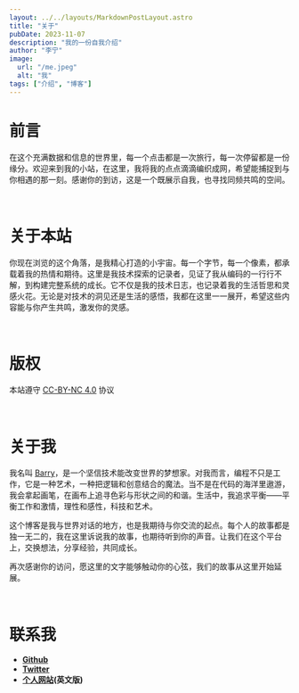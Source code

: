 ```yaml
---
layout: ../../layouts/MarkdownPostLayout.astro
title: "关于"
pubDate: 2023-11-07
description: "我的一份自我介绍"
author: "李宁"
image:
  url: "/me.jpeg"
  alt: "我"
tags: ["介绍", "博客"]
---
```


# **前言**

在这个充满数据和信息的世界里，每一个点击都是一次旅行，每一次停留都是一份缘分。欢迎来到我的小站，在这里，我将我的点点滴滴编织成网，希望能捕捉到与你相遇的那一刻。感谢你的到访，这是一个既展示自我，也寻找同频共鸣的空间。

<br>

# **关于本站**

你现在浏览的这个角落，是我精心打造的小宇宙。每一个字节，每一个像素，都承载着我的热情和期待。这里是我技术探索的记录者，见证了我从编码的一行行不解，到构建完整系统的成长。它不仅是我的技术日志，也记录着我的生活哲思和灵感火花。无论是对技术的洞见还是生活的感悟，我都在这里一一展开，希望这些内容能与你产生共鸣，激发你的灵感。

<br>

# **版权**

本站遵守 [CC-BY-NC 4.0](https://creativecommons.org/licenses/by-nc/4.0/) 协议

<br>

# **关于我**

我名叫 [Barry](https://ningli.me/)，是一个坚信技术能改变世界的梦想家。对我而言，编程不只是工作，它是一种艺术，一种把逻辑和创意结合的魔法。当不是在代码的海洋里遨游，我会拿起画笔，在画布上追寻色彩与形状之间的和谐。生活中，我追求平衡——平衡工作和激情，理性和感性，科技和艺术。

这个博客是我与世界对话的地方，也是我期待与你交流的起点。每个人的故事都是独一无二的，我在这里诉说我的故事，也期待听到你的声音。让我们在这个平台上，交换想法，分享经验，共同成长。

再次感谢你的访问，愿这里的文字能够触动你的心弦，我们的故事从这里开始延展。

<br>

# **联系我**

- **[Github](https://github.com/NING3739)**
- **[Twitter](https://twitter.com/ningli3739)**
- **[个人网站](https://ningli.me/)(英文版)**
